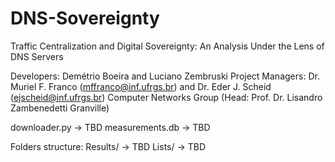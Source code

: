 # DNS-Sovereignty
Traffic Centralization and Digital Sovereignty: An Analysis Under the Lens of DNS Servers

Developers: Demétrio Boeira and Luciano Zembruski
Project Managers: Dr. Muriel F. Franco (mffranco@inf.ufrgs.br) and Dr. Eder J. Scheid (ejscheid@inf.ufrgs.br)
Computer Networks Group (Head: Prof. Dr. Lisandro Zambenedetti Granville)

downloader.py -> TBD
measurements.db -> TBD

Folders structure:
Results/ -> TBD
Lists/ -> TBD



